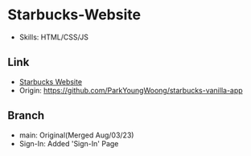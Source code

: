 # Starbucks-Website

- Skills: HTML/CSS/JS

## Link

- [Starbucks Website](https://starbucks-website-iota.vercel.app/)
- Origin: https://github.com/ParkYoungWoong/starbucks-vanilla-app

## Branch

- main: Original(Merged Aug/03/23)
- Sign-In: Added 'Sign-In' Page
